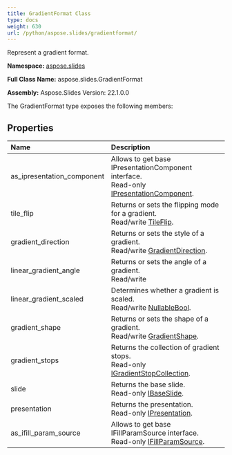 ```yaml
---
title: GradientFormat Class
type: docs
weight: 630
url: /python/aspose.slides/gradientformat/
---
```


Represent a gradient format.

**Namespace:** [aspose.slides](/python/aspose.slides/)

**Full Class Name:** aspose.slides.GradientFormat

**Assembly:**  Aspose.Slides Version: 22.1.0.0

The GradientFormat type exposes the following members:
## **Properties**
|**Name**|**Description**|
| :- | :- |
|as_ipresentation_component|Allows to get base IPresentationComponent interface.<br/>            Read-only [IPresentationComponent](/python/aspose.slides/ipresentationcomponent/).|
|tile_flip|Returns or sets the flipping mode for a gradient.<br/>            Read/write [TileFlip](/python/aspose.slides/tileflip/).|
|gradient_direction|Returns or sets the style of a gradient.<br/>            Read/write [GradientDirection](/python/aspose.slides/gradientdirection/).|
|linear_gradient_angle|Returns or sets the angle of a gradient.<br/>            Read/write|
|linear_gradient_scaled|Determines whether a gradient is scaled.<br/>            Read/write [NullableBool](/python/aspose.slides/nullablebool/).|
|gradient_shape|Returns or sets the shape of a gradient.<br/>            Read/write [GradientShape](/python/aspose.slides/gradientshape/).|
|gradient_stops|Returns the collection of gradient stops.<br/>            Read-only [IGradientStopCollection](/python/aspose.slides/igradientstopcollection/).|
|slide|Returns the base slide.<br/>            Read-only [IBaseSlide](/python/aspose.slides/ibaseslide/).|
|presentation|Returns the presentation. <br/>            Read-only [IPresentation](/python/aspose.slides/ipresentation/).|
|as_ifill_param_source|Allows to get base IFillParamSource interface.<br/>            Read-only [IFillParamSource](/python/aspose.slides/ifillparamsource/).|
